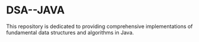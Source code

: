 # DSA--JAVA
 This repository is dedicated to providing comprehensive implementations of fundamental data structures and algorithms in Java. 

